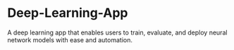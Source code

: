 # Deep-Learning-App
A deep learning app that enables users to train, evaluate, and deploy neural network models with ease and automation.
